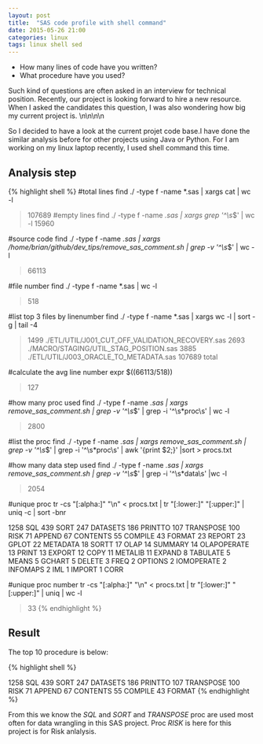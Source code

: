 ```yaml
---
layout: post
title:  "SAS code profile with shell command"
date: 2015-05-26 21:00
categories: linux
tags: linux shell sed
---
```

- How many lines of code have you written?
- What procedure have you used?

Such kind of questions are often asked in an interview for technical position.
Recently, our project is looking forward to hire a new resource.
When I asked the candidates this question, I was also wondering how big my current project is.
\n\n\n\n

So I decided to have a look at the current projet code base.I have done the similar analysis before for other projects using Java or Python. For I am working on my linux laptop recently, I used shell command this time.


## Analysis step

{% highlight shell %} 
#total lines
find ./ -type f -name *.sas | xargs cat | wc -l
>107689
#empty lines
find ./ -type f -name *.sas | xargs grep '^\s*$' | wc -l
>15960

#source code
find ./ -type f -name *.sas | xargs /home/brian/github/dev_tips/remove_sas_comment.sh | grep -v '^\s*$' | wc -l
>66113

#file number
find ./ -type f -name *.sas | wc -l
>518

#list top 3 files by linenumber
find ./ -type f -name *.sas | xargs wc -l | sort -g | tail -4
>1499 ./ETL/UTIL/J001_CUT_OFF_VALIDATION_RECOVERY.sas
>2693 ./MACRO/STAGING/UTIL_STAG_POSITION.sas
>3885 ./ETL/UTIL/J003_ORACLE_TO_METADATA.sas
>107689 total

#calculate the avg line number
expr $((66113/518))
>127

#how many proc used
find ./ -type f -name *.sas | xargs remove_sas_comment.sh | grep -v '^\s*$' | grep -i '^\s*proc\s' | wc -l
>2800

#list the proc
find ./ -type f -name *.sas | xargs remove_sas_comment.sh | grep -v '^\s*$' | grep -i '^\s*proc\s' | awk '{print $2;}' |sort > procs.txt

#how many data step used
find ./ -type f -name *.sas | xargs remove_sas_comment.sh | grep -v '^\s*$' | grep -i '^\s*data\s' |wc -l
>2054

#unique proc
tr -cs "[:alpha:]" "\n" < procs.txt | tr "[:lower:]" "[:upper:]" | uniq -c | sort -bnr
>
   1258 SQL
    439 SORT
    247 DATASETS
    186 PRINTTO
    107 TRANSPOSE
    100 RISK
     71 APPEND
     67 CONTENTS
     55 COMPILE
     43 FORMAT
     23 REPORT
     23 GPLOT
     22 METADATA
     18 SORTT
     17 OLAP
     14 SUMMARY
     14 OLAPOPERATE
     13 PRINT
     13 EXPORT
     12 COPY
     11 METALIB
     11 EXPAND
      8 TABULATE
      5 MEANS
      5 GCHART
      5 DELETE
      3 FREQ
      2 OPTIONS
      2 IOMOPERATE
      2 INFOMAPS
      2 IML
      1 IMPORT
      1 CORR


#unique proc number
tr -cs "[:alpha:]" "\n" < procs.txt | tr "[:lower:]" "[:upper:]" | uniq | wc -l
>33
{% endhighlight %}

## Result
The top 10 procedure is below:

{% highlight shell %} 

1258 SQL
 439 SORT
 247 DATASETS
 186 PRINTTO
 107 TRANSPOSE
 100 RISK
  71 APPEND
  67 CONTENTS
  55 COMPILE
  43 FORMAT
{% endhighlight %}

From this we know the *SQL* and *SORT* and *TRANSPOSE* proc are used most often for data wrangling in this SAS project. Proc *RISK* is here for this project is for Risk anlalysis.
